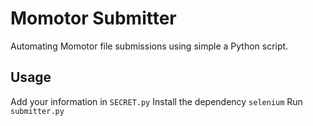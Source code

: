 # Momotor Submitter

Automating Momotor file submissions using simple a Python script.

## Usage

Add your information in `SECRET.py`
Install the dependency `selenium` 
Run `submitter.py`
